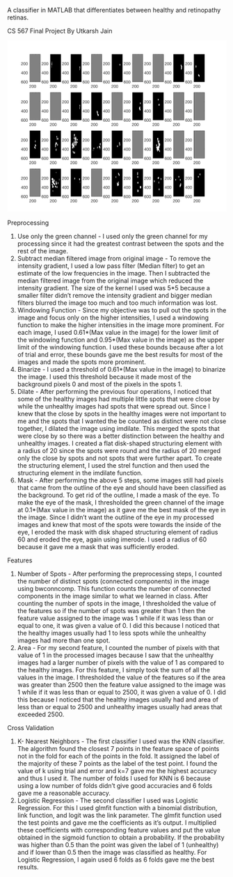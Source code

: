 A classifier in MATLAB that differentiates between healthy and retinopathy retinas.

CS 567 Final Project By Utkarsh Jain

![Retinas After Processing](Retinas_After_Image_Processing.png)

Preprocessing
1. Use only the green channel - I used only the green channel for my processing since it had the greatest contrast between the spots and the rest of the image.
2. Subtract median filtered image from original image - To remove the intensity gradient, I used a low pass filter (Median filter) to get an estimate of the low frequencies in the image. Then I subtracted the median filtered image from the original image which reduced the intensity gradient. The size of the kernel I used was 5*5 because a smaller filter didn’t remove the intensity gradient and bigger median filters blurred the image too much and too much information was lost.
3. Windowing Function - Since my objective was to pull out the spots in the image and focus only on the higher intensities, I used a windowing function to make the higher intensities in the image more prominent. For each image, I used 0.61*(Max value in the image) for the lower limit of the windowing function and 0.95*(Max value in the image) as the upper limit of the windowing function. I used these bounds because after a lot of trial and error, these bounds gave me the best results for most of the images and made the spots more prominent.
4. Binarize - I used a threshold of 0.61*(Max value in the image) to binarize the image. I used this threshold because it made most of the background pixels 0 and most of the pixels in the spots 1.
5. Dilate - After performing the previous four operations, I noticed that some of the healthy images had multiple little spots that were close by while the unhealthy images had spots that were spread out. Since I knew that the close by spots in the healthy images were not important to me and the spots that I wanted the be counted as distinct were not close together, I dilated the image using imdilate. This merged the spots that were close by so there was a better distinction between the healthy and unhealthy images. I created a flat disk-shaped structuring element with a radius of 20 since the spots were round and the radius of 20 merged only the close by spots and not spots that were further apart. To create the structuring element, I used the strel function and then used the structuring element in the imdilate function.
6. Mask - After performing the above 5 steps, some images still had pixels that came from the outline of the eye and should have been classified as the background. To get rid of the outline, I made a mask of the eye. To make the eye of the mask, I thresholded the green channel of the image at 0.1*(Max value in the image) as it gave me the best mask of the eye in the image. Since I didn’t want the outline of the eye in my processed images and knew that most of the spots were towards the inside of the eye, I eroded the mask with disk shaped structuring element of radius 60 and eroded
the eye, again using imerode. I used a radius of 60 because it gave me a mask that was sufficiently eroded.

Features
1. Number of Spots - After performing the preprocessing steps, I counted the number of distinct spots (connected components) in the image using bwconncomp. This function counts the number of connected components in the image similar to what we learned in class. After counting the number of spots in the image, I thresholded the value of the features so if the number of spots was greater than 1 then the feature value assigned to the image was 1 while if it was less than or equal to one, it was given a value of 0. I did this because I noticed that the healthy images usually had 1 to less spots while the unhealthy images had more than one spot.
2. Area - For my second feature, I counted the number of pixels with that value of 1 in the processed images because I saw that the unhealthy images had a larger number of pixels with the value of 1 as compared to the healthy images. For this feature, I simply took the sum of all the values in the image. I thresholded the value of the features so if the area was greater than 2500 then the feature value assigned to the image was 1 while if it was less than or equal to 2500, it was given a value of 0. I did this because I noticed that the healthy images usually had and area of less than or equal to 2500 and unhealthy images usually had areas that exceeded 2500.

Cross Validation
1. K- Nearest Neighbors - The first classifier I used was the KNN classifier. The algorithm found the closest 7 points in the feature space of points not in the fold for each of the points in the fold. It assigned the label of the majority of these 7 points as the label of the test point. I found the value of k using trial and error and k=7 gave me the highest accuracy and thus I used it. The number of folds I used for KNN is 6 because using a low number of folds didn’t give good accuracies and 6 folds gave me a reasonable accuracy.
2. Logistic Regression - The second classifier I used was Logistic Regression. For this I used glmfit function with a binomial distribution, link function, and logit was the link parameter. The glmfit function used the test points and gave me the coefficients as it’s output. I multiplied these coefficients with corresponding feature values and put the value obtained in the sigmoid function to obtain a probability. If the probability was higher than 0.5 than the point was given the label of 1 (unhealthy) and if lower than 0.5 then the image was classified as healthy. For Logistic Regression, I again used 6 folds as 6 folds gave me the best results.
